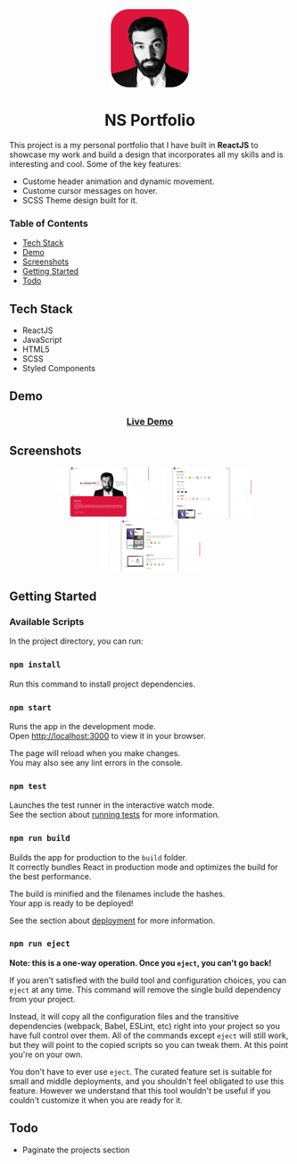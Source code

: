 <div align="center">
    <img src="./demo/Logo_Square.png" width="140" alt="Luyten Icon">
    <h1>
        NS Portfolio
    </h1>
</div>

This project is a my personal portfolio that I have built in <strong>ReactJS</strong> to showcase my work and build a design that incorporates all my skills and is interesting and cool. Some of the key features:

- Custome header animation and dynamic movement.
- Custome cursor messages on hover.
- SCSS Theme design built for it.

### Table of Contents
* [Tech Stack](#tech-stack)
* [Demo](#demo)
* [Screenshots](#screenshots)
* [Getting Started](#getting-started)
* [Todo](#todo)

## Tech Stack
* ReactJS 
* JavaScript
* HTML5 
* SCSS
* Styled Components

## Demo
<div align="center">
    <h3>
        <a href="https://portfolio.nebilsahin.com" target="_blank">Live Demo</a>
    </h3>
</div>

## Screenshots
<div align="center">
    <img src="./demo/1.png" style="max-width: 100%" width="180" alt="Luyten Icon">
    <img src="./demo/2.png" style="max-width: 100%" width="180" alt="Luyten Icon">
    <img src="./demo/3.png" style="max-width: 100%" width="180" alt="Luyten Icon">
</div>

## Getting Started
### Available Scripts

In the project directory, you can run:

### `npm install`

Run this command to install project dependencies.

### `npm start`

Runs the app in the development mode.\
Open [http://localhost:3000](http://localhost:3000) to view it in your browser.

The page will reload when you make changes.\
You may also see any lint errors in the console.

### `npm test`

Launches the test runner in the interactive watch mode.\
See the section about [running tests](https://facebook.github.io/create-react-app/docs/running-tests) for more information.

### `npm run build`

Builds the app for production to the `build` folder.\
It correctly bundles React in production mode and optimizes the build for the best performance.

The build is minified and the filenames include the hashes.\
Your app is ready to be deployed!

See the section about [deployment](https://facebook.github.io/create-react-app/docs/deployment) for more information.

### `npm run eject`

**Note: this is a one-way operation. Once you `eject`, you can't go back!**

If you aren't satisfied with the build tool and configuration choices, you can `eject` at any time. This command will remove the single build dependency from your project.

Instead, it will copy all the configuration files and the transitive dependencies (webpack, Babel, ESLint, etc) right into your project so you have full control over them. All of the commands except `eject` will still work, but they will point to the copied scripts so you can tweak them. At this point you're on your own.

You don't have to ever use `eject`. The curated feature set is suitable for small and middle deployments, and you shouldn't feel obligated to use this feature. However we understand that this tool wouldn't be useful if you couldn't customize it when you are ready for it.

## Todo
* Paginate the projects section
